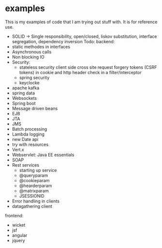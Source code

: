 # examples
This is my examples of code that I am trying out stuff with. It is for reference use.

- SOLID -> Single responsibility, open/closed, liskov substitution, interface segregation, dependency inversion
Todo:
backend:
- static methodes in interfaces
- Asynchronous calls 
- Non blocking IO
- Security:
	- stateless security client side cross site request forgery tokens (CSRF tokens) in cookie and http header check in a 		filter/interceptor
	- spring security
	- keyclocke
- apache kafka
- spring data
- Websockets
- Spring boot
- Message driven beans
- EJB
- JTA
- JMS
- Batch processing
- Lambda logging
- new Date api 
- try with resources
- Vert.x
- Webservlet: Java EE essentials
- SOAP
- Rest services
	- starting up service
	- @queryparam
	- @cookieparam
	- @hearderparam
	- @matrixparam
	- JSESSIONID
- Error handling in clients
- datagathering client

frontend:
- wicket
- jsf
- angular
- jquery
